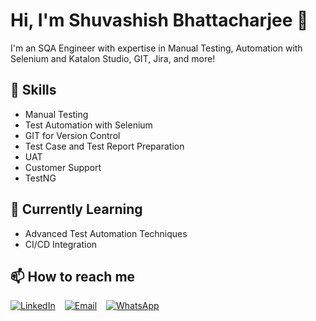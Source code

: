 # Hi, I'm Shuvashish Bhattacharjee 👋
I'm an SQA Engineer with expertise in Manual Testing, Automation with Selenium and Katalon Studio, GIT, Jira, and more!

## 🔧 Skills
- Manual Testing
- Test Automation with Selenium
- GIT for Version Control
- Test Case and Test Report Preparation
- UAT
- Customer Support
- TestNG

## 🌱 Currently Learning
- Advanced Test Automation Techniques
- CI/CD Integration

## 📫 How to reach me
<div style="display: flex; align-items: center;">
  <a href="https://www.linkedin.com/in/ShuvashishSQA" target="_blank" style="margin-right: 15px;">
    <img src="https://img.shields.io/badge/LinkedIn-blue?style=flat-square&logo=linkedin&logoColor=white" alt="LinkedIn" />
  </a>
  
  <a href="mailto:shuvashishsqa@gmail.com" style="margin-right: 15px;">
    <img src="https://img.shields.io/badge/Email-D14836?style=flat-square&logo=gmail&logoColor=white" alt="Email" />
  </a>

  <a href="tel:+8801813989531">
    <img src="https://img.shields.io/badge/Phone-25D366?style=flat-square&logo=whatsapp&logoColor=white" alt="WhatsApp" />
  </a>
</div>
